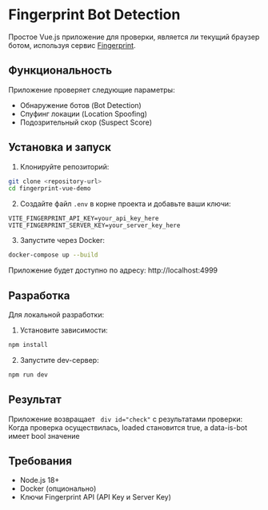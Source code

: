 # Fingerprint Bot Detection

Простое Vue.js приложение для проверки, является ли текущий браузер ботом, используя сервис [Fingerprint](https://fingerprint.com/).

## Функциональность

Приложение проверяет следующие параметры:

- Обнаружение ботов (Bot Detection)
- Спуфинг локации (Location Spoofing)
- Подозрительный скор (Suspect Score)

## Установка и запуск

1. Клонируйте репозиторий:

```bash
git clone <repository-url>
cd fingerprint-vue-demo
```

2. Создайте файл `.env` в корне проекта и добавьте ваши ключи:

```env
VITE_FINGERPRINT_API_KEY=your_api_key_here
VITE_FINGERPRINT_SERVER_KEY=your_server_key_here
```

3. Запустите через Docker:

```bash
docker-compose up --build
```

Приложение будет доступно по адресу: http://localhost:4999

## Разработка

Для локальной разработки:

1. Установите зависимости:

```bash
npm install
```

2. Запустите dev-сервер:

```bash
npm run dev
```

## Результат

Приложение возвращает ` div id="check"`  с результатами проверки:
Когда проверка осуществилась, loaded становится true, а data-is-bot имеет bool значение

## Требования

- Node.js 18+
- Docker (опционально)
- Ключи Fingerprint API (API Key и Server Key)
